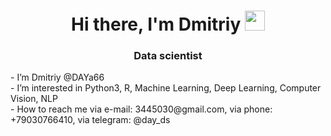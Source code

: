 <h1 align="center">Hi there, I'm Dmitriy</a> 
<img src="https://github.com/blackcater/blackcater/raw/main/images/Hi.gif" height="32"/></h1>
<h3 align="center">Data scientist </h3>
<p> 
    - I’m Dmitriy @DAYa66
    <br>
    - I’m interested in Python3, R, Machine Learning, Deep Learning, Computer Vision, NLP
    <br>
    - How to reach me via e-mail: 3445030@gmail.com, via phone: +79030766410, via telegram: @day_ds
<p>

<!--
**DAYa66/DAYa66** is a ✨ _special_ ✨ repository because its `README.md` (this file) appears on your GitHub profile.

Here are some ideas to get you started:

- 🔭 I’m currently working on ...
- 🌱 I’m currently learning ...
- 👯 I’m looking to collaborate on ...
- 🤔 I’m looking for help with ...
- 💬 Ask me about ...
- 📫 How to reach me: ...
- 😄 Pronouns: ...
- ⚡ Fun fact: ...
-->
